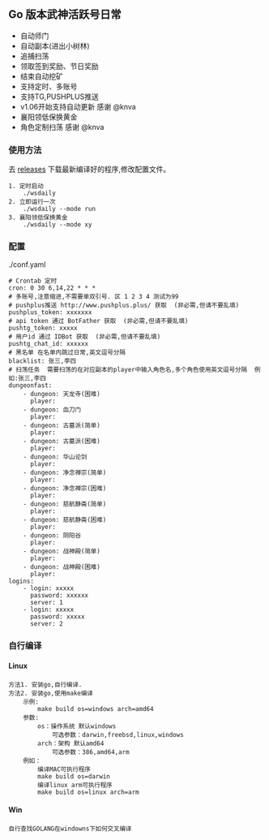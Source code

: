 ## Go 版本武神活跃号日常

- 自动师门
- 自动副本(进出小树林)
- 追捕扫荡
- 领取签到奖励、节日奖励  
- 结束自动挖矿
- 支持定时、多账号
- 支持TG,PUSHPLUS推送
- v1.06开始支持自动更新 感谢 @knva 
- 襄阳领低保换黄金
- 角色定制扫荡 感谢 @knva 

### 使用方法

去 [releases](https://github.com/BenZinaDaze/wsdaily/releases) 下载最新编译好的程序,修改配置文件。

    1. 定时启动
        ./wsdaily
    2. 立即运行一次
        ./wsdaily --mode run
    3. 襄阳领低保换黄金
        ./wsdaily --mode xy

### 配置

./conf.yaml

    # Crontab 定时
    cron: 0 30 6,14,22 * * *
    # 多账号,注意缩进,不需要单双引号. 区 1 2 3 4 测试为99
    # pushplus推送 http://www.pushplus.plus/ 获取  (非必需,但请不要乱填)
    pushplus_token: xxxxxxx
    # api token 通过 BotFather 获取  (非必需,但请不要乱填)
    pushtg_token: xxxxx
    # 用户id 通过 IDBot 获取  (非必需,但请不要乱填)
    pushtg_chat_id: xxxxxx
    # 黑名单 在名单内跳过日常,英文逗号分隔
    blacklist: 张三,李四
    # 扫荡任务  需要扫荡的在对应副本的player中输入角色名,多个角色使用英文逗号分隔  例如:张三,李四
    dungeonfast:
        - dungeon: 天龙寺(困难)
          player:
        - dungeon: 血刀门
          player:
        - dungeon: 古墓派(简单)
          player:
        - dungeon: 古墓派(困难)
          player:
        - dungeon: 华山论剑
          player:
        - dungeon: 净念禅宗(简单)
          player:
        - dungeon: 净念禅宗(困难)
          player:
        - dungeon: 慈航静斋(简单)
          player:
        - dungeon: 慈航静斋(困难)
          player:
        - dungeon: 阴阳谷
          player:
        - dungeon: 战神殿(简单)
          player:
        - dungeon: 战神殿(困难)
          player:
    logins:
        - login: xxxxx
          password: xxxxxx
          server: 1
        - login: xxxxx
          password: xxxxx
          server: 2

### 自行编译

#### Linux

    方法1. 安装go,自行编译.
    方法2. 安装go,使用make编译
        示例:
            make build os=windows arch=amd64
        参数:
            os：操作系统 默认windows
                可选参数：darwin,freebsd,linux,windows
            arch：架构 默认amd64
                可选参数：386,amd64,arm
        例如：
            编译MAC可执行程序
            make build os=darwin
            编译linux arm可执行程序
            make build os=linux arch=arm
#### Win

    自行查找GOLANG在windowns下如何交叉编译
